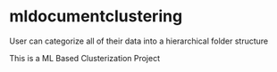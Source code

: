 # mldocumentclustering
User can categorize all of their data into a hierarchical folder structure 


This is a ML Based Clusterization Project 
